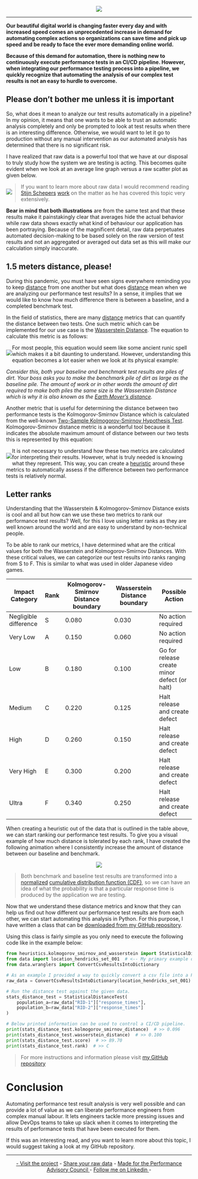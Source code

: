 <!-- LOGO -->
<p align="center">
  <img src="https://github.com/JoeyHendricks/automated-performance-test-result-analysis/blob/master/media/images/banner.jpg?raw=true"/>
</p>

___

**Our beautiful digital world is changing faster every day and with increased speed comes an unprecedented increase in 
demand for automating complex actions so organizations can save time and pick up speed and be ready to face the ever 
more demanding online world.**

**Because of this demand for automation, there is nothing new to continuously execute performance tests in an CI/CD 
pipeline. However, when integrating our performance testing process into a pipeline, we quickly recognize that 
automating the analysis of our complex test results is not an easy to hurdle to overcome.**

## Please don’t bother me unless it is important

So, what does it mean to analyze our test results automatically in a pipeline? In my opinion, it means that one wants 
to be able to trust an automatic analysis completely and only be prompted to look at test results when there is an 
interesting difference. Otherwise, we would want to let it go to production without any manual intervention as our 
automated analysis has determined that there is no significant risk.

I have realized that raw data is a powerful tool that we have at our disposal to truly study how the system we are 
testing is acting. This becomes quite evident when we look at an average line graph versus a raw scatter plot as 
given below.

<!-- Raw Data Vs Averages animation -->
<p style="float: left;">
    <img src="https://github.com/JoeyHendricks/automated-performance-test-result-analysis/blob/master/media/gif/averages-vs-raw-data.gif?raw=true"/>
</p>

> If you want to learn more about raw data I would recommend reading 
> [Stijn Schepers](https://www.linkedin.com/in/stijnschepers/) 
> [work](https://www.linkedin.com/pulse/performance-testing-act-like-detective-use-raw-data-stijn-schepers/) 
> on the matter as he has covered this topic very extensively.

**Bear in mind that both illustrations** are from the same test and that these results make it painstakingly clear that 
averages hide the actual behavior while raw data shows exactly what kind of behaviour our application has been portraying.
Because of the magnificent detail, raw data perpetuates automated decision-making to be based solely on the raw 
version of test results and not an aggregated or averaged out data set as this will make our calculation simply 
inaccurate.

## 1.5 meters distance, please!

During this pandemic, you must have seen signs everywhere reminding you to keep 
[distance](https://en.wikipedia.org/wiki/Statistical_distance) from one another but what does
[distance](https://en.wikipedia.org/wiki/Statistical_distance) mean when we are analyzing our performance test 
results? In a sense, it implies that we would like to know how much difference there is between a baseline, 
and a completed benchmark test.

In the field of statistics, there are many [distance](https://en.wikipedia.org/wiki/Statistical_distance) metrics 
that can quantify the distance between two tests. One such metric which can be implemented  for our use case is 
the [Wasserstein Distance](https://en.wikipedia.org/wiki/Wasserstein_metric). The equation to calculate 
this metric is as follows:

<!-- Wasserstein distance equation -->
<p style="float: left;">
  <img src="https://github.com/JoeyHendricks/automated-performance-test-result-analysis/blob/master/media/images/wasserstein_distance_equation.png"/>
</p>

For most people, this equation would seem like some ancient runic spell which makes it a bit daunting to understand. 
However, understanding this equation becomes a lot easier when we look at its physical example:

*Consider this, both your baseline and benchmark test results are piles of dirt. Your boss asks you to make the 
benchmark pile of dirt as large as the baseline pile. The amount of work or in other words the amount of dirt required 
to make both piles the same size is the Wasserstein Distance which is why it is also known as the 
[Earth Mover’s distance](https://en.wikipedia.org/wiki/Earth_mover%27s_distance).*

Another metric that is useful for determining the distance between two performance tests is the 
Kolmogorov-Smirnov Distance which is calculated from the well-known 
[Two-Sample Kolmogorov-Smirnov Hypothesis Test](https://en.wikipedia.org/wiki/Kolmogorov%E2%80%93Smirnov_test).
Kolmogorov-Smirnov distance metric is a wonderful tool because it indicates the absolute maximum amount of 
distance between our two tests this is represented by this equation:

<!-- KS distance equation -->
<p style="float: left;">
  <img src="https://github.com/JoeyHendricks/automated-performance-test-result-analysis/blob/master/media/images/kolmogorov_smirnov_distance_equation.png"/>
</p>

It is not necessary to understand how these two metrics are calculated for interpreting their results. However, what 
is truly needed is knowing what they represent. This way, you can create a 
[heuristic](https://en.wikipedia.org/wiki/Heuristic) around these metrics to automatically assess if the difference 
between two performance tests is relatively normal.

## Letter ranks 

Understanding that the Wasserstein & Kolmogorov-Smirnov Distance exists is cool and all but how can we use these two 
metrics to rank our performance test results? Well, for this I love using letter ranks as they are well known around 
the world and are easy to understand by non-technical people.

To be able to rank our metrics, I have determined what are the critical values for both the Wasserstein and 
Kolmogorov-Smirnov Distances. With these critical values, we can categorize our test results into ranks ranging 
from S to F. This is similar to what was used in older Japanese video games.

| Impact Category  | Rank | Kolmogorov-Smirnov Distance boundary | Wasserstein Distance boundary | Possible Action |
|-----------|------|--------------------------------------|-------------------------------|-----------------|
| Negligible difference | S | 0.080 | 0.030 | No action required |
| Very Low | A | 0.150 | 0.060 | No action required |
| Low | B | 0.180 | 0.100 | Go for release create minor defect (or halt) |
| Medium | C | 0.220 | 0.125 | Halt release and create defect |
| High | D | 0.260 | 0.150 | Halt release and create defect |
| Very High | E | 0.300 | 0.200 | Halt release and create defect |
| Ultra | F | 0.340 | 0.250 | Halt release and create defect |

When creating a heuristic out of the data that is outlined in the table above, we can start ranking our performance 
test results. To give you a visual example of how much distance is tolerated by each rank, I have created the 
following animation where I consistently increase the amount of distance between our baseline and benchmark.

<!-- Ranking Animation-->
<p align="center">
  <img src="https://github.com/JoeyHendricks/automated-performance-test-result-analysis/blob/master/media/gif/ranking_simulation.gif?raw=true"/>
</p>

> Both benchmark and baseline test results are transformed into a 
> [normalized](https://en.wikipedia.org/wiki/Normalization_(statistics)) 
> [cumulative distribution function (CDF)](https://en.wikipedia.org/wiki/Cumulative_distribution_function), 
> so we can have an idea of what the probability is that a particular response time is produced by the application 
> we are testing.

Now that we understand these distance metrics and know that they can help us find out how different 
our performance test results are from each other, we can start automating this analysis in Python. 
For this purpose, I have written a class that can be 
[downloaded from my GitHub repository](https://github.com/JoeyHendricks/automated-performance-test-result-analysis).

Using this class is fairly simple as you only need to execute the following code like in the example below:

```python
from heuristics.kolmogorov_smirnov_and_wasserstein import StatisticalDistanceTest
from data import location_hendricks_set_001  # <-- My primary example data set.
from data.wranglers import ConvertCsvResultsIntoDictionary

# As an example I provided a way to quickly convert a csv file into a Python dictionary.
raw_data = ConvertCsvResultsIntoDictionary(location_hendricks_set_001).data

# Run the distance test against the given data.
stats_distance_test = StatisticalDistanceTest(
    population_a=raw_data["RID-1"]["response_times"],
    population_b=raw_data["RID-2"]["response_times"]
)

# Below printed information can be used to control a CI/CD pipeline. 
print(stats_distance_test.kolmogorov_smirnov_distance)  # >> 0.096
print(stats_distance_test.wasserstein_distance)  # >> 0.100
print(stats_distance_test.score)  # >> 89.70
print(stats_distance_test.rank)  # >> C

```

> For more instructions and information please visit 
> [my GitHub repository](https://github.com/JoeyHendricks/automated-performance-test-result-analysis)

# Conclusion

Automating performance test result analysis is very well possible and can provide a lot of value as we can 
liberate performance engineers from complex manual labour. It lets engineers  tackle more pressing issues and 
allow DevOps teams to take up slack when it comes to interpreting the results of performance tests that have been 
executed for them. 

If this was an interesting read, and you want to learn more about this topic, I would suggest taking a look at my 
GitHub repository. 

___
<!-- FOOTER -->
<p align="center">
    <a href="https://github.com/JoeyHendricks/automated-performance-test-result-analysis">- Visit the project</a> -
    <a href="https://github.com/JoeyHendricks/automated-performance-test-result-analysis/blob/master/texts/contributing_data.md"> Share your raw data</a> -
    <a href="https://events.tricentis.com/pac/home">Made for the Performance Advisory Council </a> -
    <a href="https://www.linkedin.com/in/joey-hendricks/">Follow me on Linkedin </a> -
</p>

